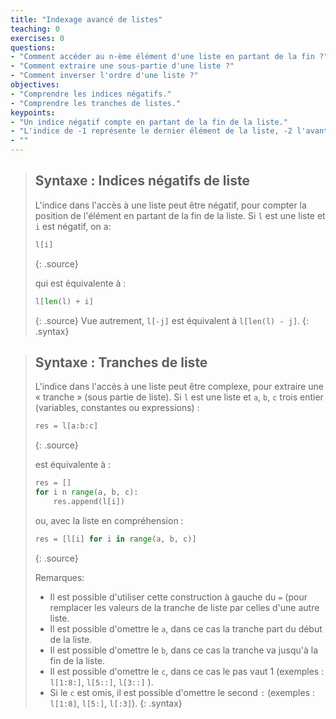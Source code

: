 ```yaml
---
title: "Indexage avancé de listes"
teaching: 0
exercises: 0
questions:
- "Comment accéder au n-ème élément d'une liste en partant de la fin ?"
- "Comment extraire une sous-partie d'une liste ?"
- "Comment inverser l'ordre d'une liste ?"
objectives:
- "Comprendre les indices négatifs."
- "Comprendre les tranches de listes."
keypoints:
- "Un indice négatif compte en partant de la fin de la liste."
- "L'indice de -1 représente le dernier élément de la liste, -2 l'avant dernier, etc."
- ""
---
```



> ## Syntaxe : Indices négatifs de liste
> L'indice dans l'accès à une liste peut être négatif, pour compter la position de l'élément en partant de la fin de la liste.
> Si `l` est une liste et `i` est négatif, on a:
>
> ~~~python
> l[i]
> ~~~
> {: .source}
>
> qui est équivalente à :
>
> ~~~python
> l[len(l) + i]
> ~~~
> {: .source}
> Vue autrement, `l[-j]` est équivalent à `l[len(l) - j]`.
{: .syntax}


> ## Syntaxe : Tranches de liste
> L'indice dans l'accès à une liste peut être complexe, pour extraire une « tranche » (sous partie de liste).
> Si `l` est une liste et `a`, `b`, `c` trois entier (variables, constantes ou expressions) :
>
> ~~~python
> res = l[a:b:c]
> ~~~
> {: .source}
>
> est équivalente à :
>
> ~~~python
> res = []
> for i n range(a, b, c):
>     res.append(l[i])
> ~~~
>
> ou, avec la liste en compréhension :
>
> ~~~python
> res = [l[i] for i in range(a, b, c)]
> ~~~
> {: .source}
>
> Remarques:
>
> - Il est possible d'utiliser cette construction à gauche du `=` (pour remplacer les valeurs de la tranche de liste par celles d'une autre liste.
> - Il est possible d'omettre le `a`, dans ce cas la tranche part du début de la liste.
> - Il est possible d'omettre le `b`, dans ce cas la tranche va jusqu'à la fin de la liste.
> - Il est possible d'omettre le `c`, dans ce cas le pas vaut 1 (exemples : `l[1:8:]`, `l[5::]`, `l[3::]` ).
> - Si le `c` est omis, il est possible d'omettre le second `:` (exemples : `l[1:8]`, `l[5:]`, `l[:3]`).
{: .syntax}
